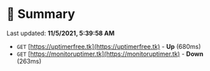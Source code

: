 # 📖 Summary
Last updated: **11/5/2021, 5:39:58 AM**

- `GET` [https://uptimerfree.tk](https://uptimerfree.tk) - **Up** (680ms)
- `GET` [https://monitoruptimer.tk](https://monitoruptimer.tk) - **Down** (263ms)
